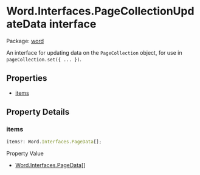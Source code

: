 # Word.Interfaces.PageCollectionUpdateData interface

Package: [word](/en-us/javascript/api/word)

An interface for updating data on the `PageCollection` object, for use in `pageCollection.set({ ... })`.

## Properties

- [items](#items)

## Property Details

### items

```typescript
items?: Word.Interfaces.PageData[];
```

Property Value

- [Word.Interfaces.PageData](/en-us/javascript/api/word/word.interfaces.pagedata)[]
